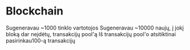 # Blockchain

Sugeneravau ~1000 tinklo vartotojos
Sugeneravau ~10000 naujų, į jokį bloką dar neįdėtų, transakcijų pool'ą
Iš transakcijų pool'o atsitiktinai pasirinkau100-ą transakcijų
